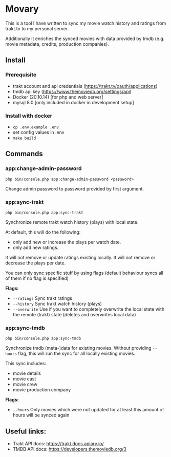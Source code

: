 # Movary

This is a tool I have written to sync my movie watch history and ratings from trakt.tv to my personal server.

Additionally it enriches the synced movies with data provided by tmdb (e.g. movie metadata, credits, production companies).

## Install

### Prerequisite

- trakt account and api credentials (https://trakt.tv/oauth/applications)
- tmdb api key (https://www.themoviedb.org/settings/api)
- Docker (20.10.14) [for php and web server]
- mysql 8.0 [only included in docker in development setup]

### Install with docker

- `cp .env.example .env`
- set config values in .env
- `make build`

## Commands

### app:change-admin-password

```
php bin/console.php app:change-admin-password <password>
```

Change admin password to password provided by first argument.

### app:sync-trakt

```
php bin/console.php app:sync-trakt
```

Synchronize remote trakt watch history (plays) with local state.

At default, this will do the following:

- only add new or increase the plays per watch date.
- only add new ratings.

It will not remove or update ratings existing locally.
It will not remove or decrease the plays per date.

You can only sync specific stuff by using flags (default behaviour syncs all of them if no flag is specified)

**Flags:**

- `--ratings`
  Sync trakt ratings
- `--history`
  Sync trakt watch history (plays)
- `--overwrite`
  Use if you want to completely overwrite the local state with the remote (trakt) state (deletes and overwrites local data)

### app:sync-tmdb

```
php bin/console.php app:sync-tmdb
```

Synchronize tmdb (meta-)data for existing movies. Without providing `--hours` flag, this will run the sync for all locally existing movies. 

This sync includes:

- movie details
- movie cast
- movie crew
- movie production company

**Flags:**

- `--hours`
  Only movies which were not updated for at least this amount of hours will be synced again

## Useful links:

- Trakt API docs: https://trakt.docs.apiary.io/
- TMDB API docs: https://developers.themoviedb.org/3
